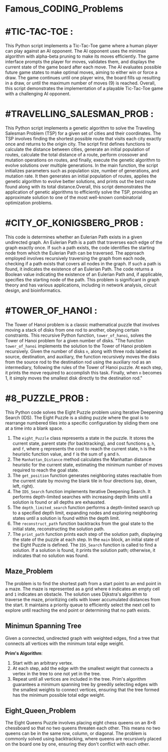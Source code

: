 # Famous_CODING_Problems

#TIC-TAC-TOE :
=
This Python script implements a Tic-Tac-Toe game where a human player can play against an AI opponent. The AI opponent uses the minimax algorithm with alpha-beta pruning to make its moves efficiently. The game interface prompts the player for moves, validates them, and displays the current state of the game board after each move. The AI evaluates possible future game states to make optimal moves, aiming to either win or force a draw. The game continues until one player wins, the board fills up resulting in a draw, or until the maximum number of moves (9) is reached. Overall, this script demonstrates the implementation of a playable Tic-Tac-Toe game with a challenging AI opponent.

#TRAVELLING_SALESMAN_PROB :
=
This Python script implements a genetic algorithm to solve the Traveling Salesman Problem (TSP) for a given set of cities and their coordinates. The TSP involves finding the shortest possible route that visits each city exactly once and returns to the origin city. The script first defines functions to calculate the distance between cities, generate an initial population of routes, calculate the total distance of a route, perform crossover and mutation operations on routes, and finally, execute the genetic algorithm to evolve solutions over multiple generations.
In the main function, the script initializes parameters such as population size, number of generations, and mutation rate. It then generates an initial population of routes, applies the genetic algorithm to evolve better solutions, and prints out the best route found along with its total distance.Overall, this script demonstrates the application of genetic algorithms to efficiently solve the TSP, providing an approximate solution to one of the most well-known combinatorial optimization problems.

#CITY_OF_KONIGSBERG_PROB :
=
This code is determines whether an Eulerian Path exists in a given undirected graph. An Eulerian Path is a path that traverses each edge of the graph exactly once. If such a path exists, the code identifies the starting node from which the Eulerian Path can be traversed. The approach employed involves recursively traversing the graph from each node, checking if a path exists that covers all nodes in the graph. If such a path is found, it indicates the existence of an Eulerian Path. The code returns a Boolean value indicating the existence of an Eulerian Path and, if applicable, specifies the starting node of the path. This problem is significant in graph theory and has various applications, including in network analysis, circuit design, and bioinformatics.

#TOWER_OF_HANOI : 
=
The Tower of Hanoi problem is a classic mathematical puzzle that involves moving a stack of disks from one rod to another, obeying certain constraints. This recursive Python function, `tower_of_hanoi`, solves the Tower of Hanoi problem for a given number of disks.
"The function `tower_of_hanoi` implements the solution to the Tower of Hanoi problem recursively. Given the number of disks `n`, along with three rods labeled as source, destination, and auxiliary, the function recursively moves the disks from the source rod to the destination rod using the auxiliary rod as an intermediary, following the rules of the Tower of Hanoi puzzle. At each step, it prints the move required to accomplish this task. Finally, when `n` becomes 1, it simply moves the smallest disk directly to the destination rod."

#8_PUZZLE_PROB :
=
This Python code solves the Eight Puzzle problem using Iterative Deepening Search (IDS). The Eight Puzzle is a sliding puzzle where the goal is to rearrange numbered tiles into a specific configuration by sliding them one at a time into a blank space.
1) The `eight_Puzzle` class represents a state in the puzzle. It stores the current state, parent state (for backtracking), and cost functions `g`, `h`, and `f`, where `g` represents the cost to reach the current state, `h` is the heuristic function value, and `f` is the sum of `g` and `h`.
2) The `Manhattan_Distance` method calculates the Manhattan distance heuristic for the current state, estimating the minimum number of moves required to reach the goal state.
3) The `get_position` function generates neighboring states reachable from the current state by moving the blank tile in four directions (up, down, left, right).
4) The `IDS_Search` function implements Iterative Deepening Search. It performs depth-limited searches with increasing depth limits until a solution is found or all depths are exhausted.
5) The `depth_limited_search` function performs a depth-limited search up to a specified depth limit, expanding nodes and exploring neighboring states until a solution is found within the depth limit.
6) The `reconstruct_path` function backtracks from the goal state to the initial state, reconstructing the solution path.
7) The `print_path` function prints each step of the solution path, displaying the state of the puzzle at each step.
In the `main` block, an initial state of the Eight Puzzle is defined. The `IDS_Search` function is called to find a solution. If a solution is found, it prints the solution path; otherwise, it indicates that no solution was found.

Maze_Problem
---
The problem is to find the shortest path from a start point to an end point in a maze. The maze is represented as a grid where `0` indicates an empty cell and `1` indicates an obstacle. The solution uses Dijkstra's algorithm to traverse the maze, prioritizing cells with lower accumulated distances from the start. It maintains a priority queue to efficiently select the next cell to explore until reaching the end point or determining that no path exists.

Minimun Spanning Tree
--
Given a connected, undirected graph with weighted edges, find a tree that connects all vertices with the minimum total edge weight.

**Prim's Algorithm**:
1. Start with an arbitrary vertex.
2. At each step, add the edge with the smallest weight that connects a vertex in the tree to one not yet in the tree.
3. Repeat until all vertices are included in the tree.
Prim's algorithm guarantees a minimum spanning tree by greedily selecting edges with the smallest weights to connect vertices, ensuring that the tree formed has the minimum possible total edge weight.

Eight_Queen_Problem
--
The Eight Queens Puzzle involves placing eight chess queens on an 8×8 chessboard so that no two queens threaten each other. This means no two queens can be in the same row, column, or diagonal. The problem is commonly solved using backtracking, where queens are recursively placed on the board one by one, ensuring they don't conflict with each other.
